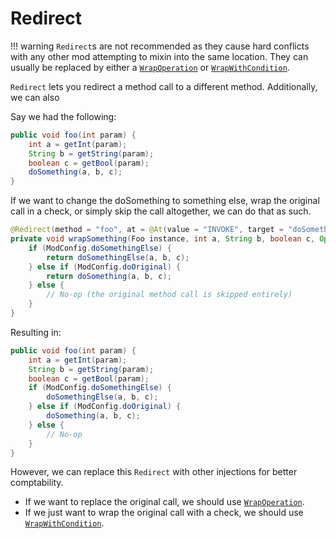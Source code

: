 # Redirect

!!! warning
    `Redirect`s are not recommended as they cause hard conflicts with any other mod attempting to mixin into the same location. They can usually be replaced by either a [`WrapOperation`](https://mixins.microcontrollers.dev/mixinextras/wrapoperation) or [`WrapWithCondition`](https://mixins.microcontrollers.dev/mixinextras/wrapwithcondition).

`Redirect` lets you redirect a method call to a different method. Additionally, we can also 

Say we had the following:

```java
public void foo(int param) {
    int a = getInt(param);
    String b = getString(param);
    boolean c = getBool(param);
    doSomething(a, b, c);
}
```

If we want to change the doSomething to something else, wrap the original call in a check, or simply skip the call altogether, we can do that as such.

```java
@Redirect(method = "foo", at = @At(value = "INVOKE", target = "doSomething(ILjava/lang/String;Z)V"))
private void wrapSomething(Foo instance, int a, String b, boolean c, Operation<Void> original) {
    if (ModConfig.doSomethingElse) {
        return doSomethingElse(a, b, c);
    } else if (ModConfig.doOriginal) {
        return doSomething(a, b, c);
    } else {
        // No-op (the original method call is skipped entirely)
    }
}
```

Resulting in:

```java
public void foo(int param) {
    int a = getInt(param);
    String b = getString(param);
    boolean c = getBool(param);
    if (ModConfig.doSomethingElse) {
        doSomethingElse(a, b, c);
    } else if (ModConfig.doOriginal) {
        doSomething(a, b, c);
    } else {
        // No-op
    }
}
```

However, we can replace this `Redirect` with other injections for better comptability.

* If we want to replace the original call, we should use [`WrapOperation`](https://mixins.microcontrollers.dev/mixinextras/wrapoperation).
* If we just want to wrap the original call with a check, we should use [`WrapWithCondition`](https://mixins.microcontrollers.dev/mixinextras/wrapwithcondition).
